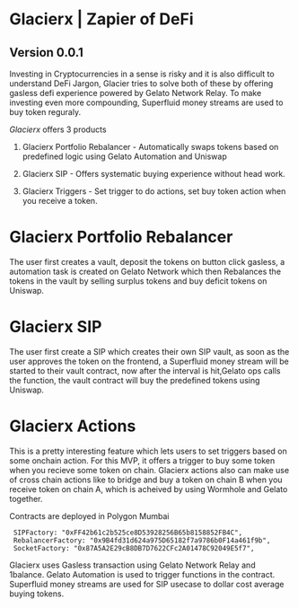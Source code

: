 # Glacierx | Zapier of DeFi
## Version 0.0.1

Investing in Cryptocurrencies in a sense is risky and it is also difficult to understand DeFi Jargon, Glacier tries to solve both of these by offering gasless defi experience powered by Gelato Network Relay. To make investing even more compounding, Superfluid money streams are used to buy token reguraly.

*Glacierx* offers 3 products
1. Glacierx Portfolio Rebalancer - Automatically swaps tokens based on predefined logic using Gelato Automation and Uniswap

2. Glacierx SIP - Offers systematic buying experience without head work.
3. Glacierx Triggers - Set trigger to do actions, set buy token action when you receive a token.

# Glacierx Portfolio Rebalancer

The user first creates a vault, deposit the tokens on button click gasless, a automation task is created on Gelato Network which then Rebalances the tokens in the vault by selling surplus tokens and buy deficit tokens on Uniswap.

# Glacierx SIP

The user first create a SIP which creates their own SIP vault, as soon as the user approves the token on the frontend, a Superfluid money stream will be started to their vault contract, now after the interval is hit,Gelato ops calls the function, the vault contract will buy the predefined tokens using Uniswap.

# Glacierx Actions

This is a pretty interesting feature which lets users to set triggers based on some onchain action. For this MVP, it offers a trigger to buy some token when you recieve some token on chain. Glacierx actions also can make use of cross chain actions like to bridge and buy a token on chain B when you receive token on chain A, which is acheived by using Wormhole and Gelato together.


Contracts are deployed in Polygon Mumbai
```
 SIPFactory: "0xFF42b61c2b525ce8D53928256B65b8158852FB4C",
 RebalancerFactory: "0x9B4fd31d624a975D65182f7a9786b0F14a461f9b",
 SocketFactory: "0x87A5A2E29cB8DB7D7622CFc2A01478C92049E5f7",
```

Glacierx uses Gasless transaction using Gelato Network Relay and 1balance. Gelato Automation is used to trigger functions in the contract.
Superfluid money streams are used for SIP usecase to dollar cost average buying tokens.

